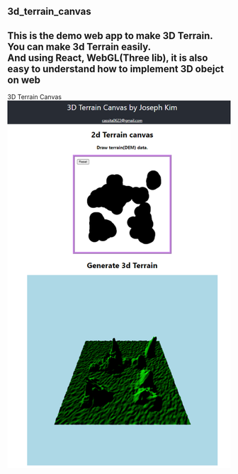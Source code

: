 ## 3d_terrain_canvas
## This is the demo web app to make 3D Terrain.<br>You can make 3d Terrain easily.<br>And using React, WebGL(Three lib), it is also easy to understand how to implement 3D obejct on web

3D Terrain Canvas
![Demo Image](./public/demoImg.png "3D Terrain Demo Image")
